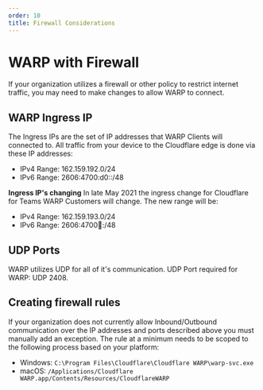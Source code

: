 ```yaml
---
order: 10
title: Firewall Considerations
---
```

# WARP with Firewall
If your organization utilizes a firewall or other policy to restrict internet traffic, you may need to make changes to allow WARP to connect.

## WARP Ingress IP
The Ingress IPs are the set of IP addresses that WARP Clients will connected to. All traffic from your device to the Cloudflare edge is done via these IP addresses:
- IPv4 Range: 162.159.192.0/24
- IPv6 Range: 2606:4700:d0::/48


<Aside>

**Ingress IP's changing**
In late May 2021 the ingress change for Cloudflare for Teams WARP Customers will change. The new range will be:

- IPv4 Range: 162.159.193.0/24
- IPv6 Range: 2606:4700:100::/48
</Aside>

## UDP Ports
WARP utilizes UDP for all of it's communication. UDP Port required for WARP: UDP 2408. 

## Creating firewall rules
If your organization does not currently allow Inbound/Outbound communication over the IP addresses and ports described above you must manually add an exception. The rule at a minimum needs to be scoped to the following process based on your platform:
- Windows: `C:\Program Files\Cloudflare\Cloudflare WARP\warp-svc.exe`
- macOS: `/Applications/Cloudflare WARP.app/Contents/Resources/CloudflareWARP`
